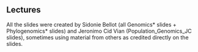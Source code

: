 ## Lectures

All the slides were created by Sidonie Bellot (all Genomics* slides + Phylogenomics* slides) and Jeronimo Cid Vian (Population_Genomics_JC slides), sometimes using material from others as credited directly on the slides.  
